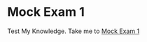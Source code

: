 # Mock Exam 1

  Test My Knowledge.
  Take me to [Mock Exam 1](https://kodekloud.com/topic/mock-exam-1-3/)